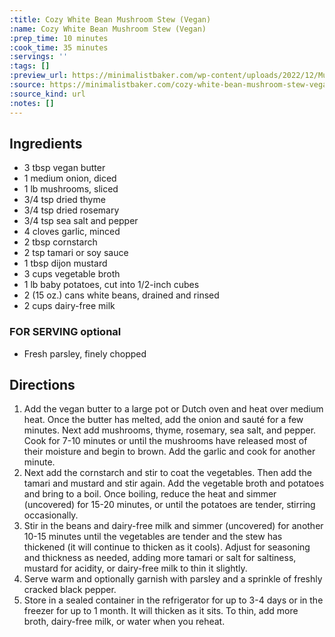 ```yaml
---
:title: Cozy White Bean Mushroom Stew (Vegan)
:name: Cozy White Bean Mushroom Stew (Vegan)
:prep_time: 10 minutes
:cook_time: 35 minutes
:servings: ''
:tags: []
:preview_url: https://minimalistbaker.com/wp-content/uploads/2022/12/Mushroom-stew-SQUARE-200x200.jpg
:source: https://minimalistbaker.com/cozy-white-bean-mushroom-stew-vegan/
:source_kind: url
:notes: []
---
```


## Ingredients
- 3 tbsp vegan butter
- 1 medium onion, diced
- 1 lb mushrooms, sliced
- 3/4 tsp dried thyme
- 3/4 tsp dried rosemary
- 3/4 tsp sea salt and pepper
- 4 cloves garlic, minced
- 2 tbsp cornstarch
- 2 tsp tamari or soy sauce
- 1 tbsp dijon mustard
- 3 cups vegetable broth
- 1 lb baby potatoes, cut into 1/2-inch cubes
- 2 (15 oz.) cans white beans, drained and rinsed
- 2 cups dairy-free milk

### FOR SERVING optional
- Fresh parsley, finely chopped


## Directions
1. Add the vegan butter to a large pot or Dutch oven and heat over medium heat. Once the butter has melted, add the onion and sauté for a few minutes. Next add mushrooms, thyme, rosemary, sea salt, and pepper. Cook for 7-10 minutes or until the mushrooms have released most of their moisture and begin to brown. Add the garlic and cook for another minute.
2. Next add the cornstarch and stir to coat the vegetables. Then add the tamari and mustard and stir again. Add the vegetable broth and potatoes and bring to a boil. Once boiling, reduce the heat and simmer (uncovered) for 15-20 minutes, or until the potatoes are tender, stirring occasionally.
3. Stir in the beans and dairy-free milk and simmer (uncovered) for another 10-15 minutes until the vegetables are tender and the stew has thickened (it will continue to thicken as it cools). Adjust for seasoning and thickness as needed, adding more tamari or salt for saltiness, mustard for acidity, or dairy-free milk to thin it slightly.
4. Serve warm and optionally garnish with parsley and a sprinkle of freshly cracked black pepper.
5. Store in a sealed container in the refrigerator for up to 3-4 days or in the freezer for up to 1 month. It will thicken as it sits. To thin, add more broth, dairy-free milk, or water when you reheat.

